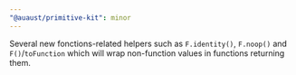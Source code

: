 ```yaml
---
"@auaust/primitive-kit": minor
---
```


Several new fonctions-related helpers such as `F.identity()`, `F.noop()` and `F()`/`toFunction` which will wrap non-function values in functions returning them.
